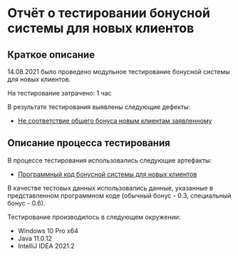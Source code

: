 # Отчёт о тестировании бонусной системы для новых клиентов

## Краткое описание

14.08.2021 было проведено модульное тестирование бонусной системы для новых клиентов.

На тестирование затрачено: 1 час

В результате тестирования выявлены следующие дефекты:
* [Не соответствие общего бонуса новым клиентам заявленному](https://github.com/Tatr1/Java-1-2-2/issues/1#issue-970936229)


## Описание процесса тестирования

В процессе тестирования использовались следующие артефакты:

* [Программный код бонусной системы для новых клиентов](https://github.com/Tatr1/Java-1-2-2/blob/master/src/Main.java)

В качестве тестовых данных использовались данные, указанные в представленном программном коде (обычный бонус - 0.3, специальный бонус - 0.6).
 

Тестирование производилось в следующем окружении:
* Windows 10 Pro x64
* Java 11.0.12
* IntelliJ IDEA 2021.2




